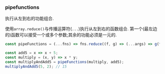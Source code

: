 ### pipefunctions

执行从左到右的功能组合. 

使用`array.reduce()`与传播运算符(`...`)执行从左到右的函数组合. 第一个(最左边的)函数可以接受一个或多个参数;其余的功能必须是一元的. 

```js
const pipeFunctions = (...fns) => fns.reduce((f, g) => (...args) => g(f(...args)));
```

```js
const add5 = x => x + 5;
const multiply = (x, y) => x * y;
const multiplyAndAdd5 = pipeFunctions(multiply, add5);
multiplyAndAdd5(5, 2); // 15
```
